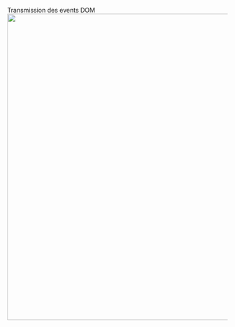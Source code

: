 Transmission des events DOM
<img src="images/slides/worker-rendering/mi-ww-and-event.svg" width="700px"/>